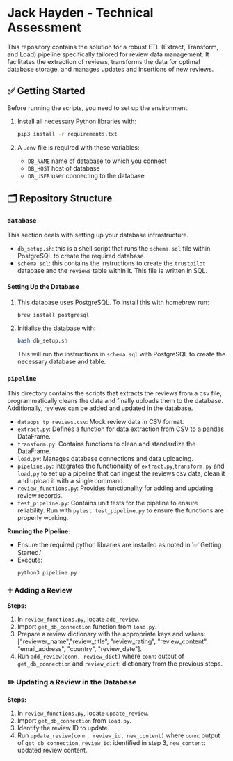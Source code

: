 # Jack Hayden - Technical Assessment

This repository contains the solution for a robust ETL (Extract, Transform, and Load) pipeline specifically tailored for review data management. It facilitates the extraction of reviews, transforms the data for optimal database storage, and manages updates and insertions of new reviews.

## ✅ Getting Started

Before running the scripts, you need to set up the environment.

1. Install all necessary Python libraries with:
   ```sh
   pip3 install -r requirements.txt
   ```

2. A `.env` file is required with these variables:
    - `DB_NAME` name of database to which you connect
    - `DB_HOST` host of database
    - `DB_USER` user connecting to the database

## 🗂️ Repository Structure

### `database`
 This section deals with setting up your database infrastructure.

- `db_setup.sh`: this is a shell script that runs the `schema.sql` file within PostgreSQL to create the required database.
- `schema.sql`: this contains the instructions to create the `trustpilot` database and the `reviews` table within it. This file is written in SQL.

 #### Setting Up the Database
 1. This database uses PostgreSQL. To install this with homebrew run: 
    ```sh
    brew install postgresql
    ```
 2. Initialise the database with:
    ```sh
    bash db_setup.sh
     ```
    This will run the instructions in `schema.sql` with PostgreSQL to create the necessary database and table.


### `pipeline`
This directory contains the scripts that extracts the reviews from a csv file, programmatically cleans the data and finally uploads them to the database. Additionally, reviews can be added and updated in the database.

- `dataops_tp_reviews.csv`: Mock review data in CSV format.
- `extract.py`: Defines a function for data extraction from CSV to a pandas DataFrame.
- `transform.py`: Contains functions to clean and standardize the DataFrame.
- `load.py`: Manages database connections and data uploading.
- `pipeline.py`: Integrates the functionality of `extract.py`,`transform.py` and `load,py` to set up a pipeline that can ingest the reviews csv data, clean it and upload it with a single command.
- `review_functions.py`: Provides functionality for adding and updating review records.
- `test_pipeline.py`: Contains unit tests for the pipeline to ensure reliability. Run with `pytest test_pipeline.py` to ensure the functions are properly working.

**Running the Pipeline:**
- Ensure the required python libraries are installed as noted in '✅ Getting Started.'
- Execute:
    ```sh
    python3 pipeline.py
    ```

### ➕ Adding a Review
**Steps:**
1. In `review_functions.py`, locate `add_review`.
2. Import `get_db_connection` function from `load.py`.
3. Prepare a review dictionary with the appropriate keys and values: ["reviewer_name","review_title", "review_rating", "review_content", "email_address", "country", "review_date"].
4. Run `add_review(conn, review_dict)` where `conn`: output of `get_db_connection` and `review_dict`: dictionary from the previous steps.

### ✏️ Updating a Review in the Database
**Steps:**
1. In `review_functions.py`, locate `update_review`.
2. Import `get_db_connection` from `load.py`.
3. Identify the review ID to update.
4. Run `update_review(conn, review_id, new_content)` where `conn`: output of `get_db_connection`, `review_id`: identified in step 3, `new_content`: updated review content.